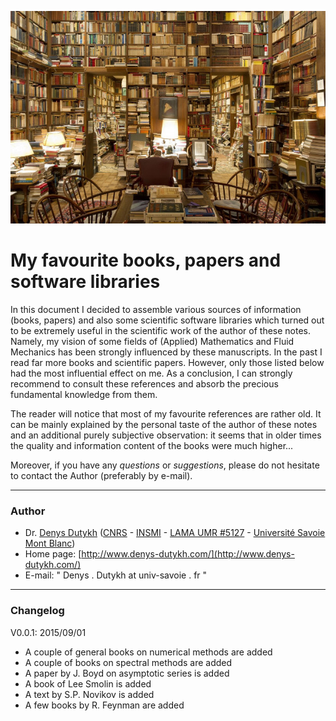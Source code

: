 ![My favourite library](pics/Library.jpg)

# My favourite books, papers and software libraries #

In this document I decided to assemble various sources of information (books, papers) and also some scientific software libraries which turned out to be extremely useful in the scientific work of the author of these notes. Namely, my vision of some fields of (Applied) Mathematics and Fluid Mechanics has been strongly influenced by these manuscripts. In the past I read far more books and scientific papers. However, only those listed below had the most influential effect on me. As a conclusion, I can strongly recommend to consult these references and absorb the precious fundamental knowledge from them. 

The reader will notice that most of my favourite references are rather old. It can be mainly explained by the personal taste of the author of these notes and an additional purely subjective observation: it seems that in older times the quality and information content of the books were much higher...

Moreover, if you have any *questions* or *suggestions*, please do not hesitate to contact the Author (preferably by e-mail).

---

### Author ###

* Dr. [Denys Dutykh](http://www.denys-dutykh.com/) ([CNRS](http://www.cnrs.fr/) - [INSMI](http://www.cnrs.fr/insmi/) - [LAMA UMR #5127](http://www.lama.univ-savoie.fr/index.php) - [Université Savoie Mont Blanc](http://www.univ-smb.fr/))
* Home page: [http://www.denys-dutykh.com/](http://www.denys-dutykh.com/)
* E-mail: " Denys . Dutykh at univ-savoie . fr "

---

### Changelog ###

V0.0.1: 2015/09/01

* A couple of general books on numerical methods are added
* A couple of books on spectral methods are added
* A paper by J. Boyd on asymptotic series is added
* A book of Lee Smolin is added
* A text by S.P. Novikov is added
* A few books by R. Feynman are added
